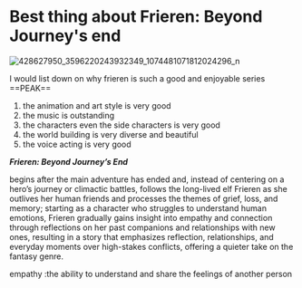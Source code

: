 # Best thing about **Frieren: Beyond Journey's end**
![428627950_3596220243932349_1074481071812024296_n](https://github.com/user-attachments/assets/9b58811f-5cba-4078-933a-0c1e9f86b74f)

I would list down on why frieren is such a good and enjoyable series ==PEAK==

1. the animation and art style is very good
2. the music is outstanding
3. the characters even the side characters is very good
4. the world building is very diverse and beautiful
5. the voice acting is very good

***Frieren: Beyond Journey’s End*** 

begins after the main adventure has ended and, instead of centering on a hero’s journey or climactic battles, follows the long-lived elf Frieren as she outlives her human friends and processes the themes of grief, loss, and memory; starting as a character who struggles to understand human emotions, Frieren gradually gains insight into empathy and connection through reflections on her past companions and relationships with new ones, resulting in a story that emphasizes reflection, relationships, and everyday moments over high-stakes conflicts, offering a quieter take on the fantasy genre.

empathy
:the ability to understand and share the feelings of another person
